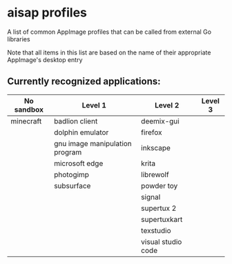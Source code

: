 # aisap profiles
A list of common AppImage profiles that can be called from external Go libraries

Note that all items in this list are based on the name of their appropriate AppImage's desktop entry

<!-- This table is now autogenerated because I'm fucking lazy and don't want to sort these by hand. Probably for the best anyway -->
## Currently recognized applications:
|No sandbox|Level 1|Level 2|Level 3|
|-|-|-|-|
|minecraft|badlion client|deemix-gui||
||dolphin emulator|firefox||
||gnu image manipulation program|inkscape||
||microsoft edge|krita||
||photogimp|librewolf||
||subsurface|powder toy||
|||signal||
|||supertux 2||
|||supertuxkart||
|||texstudio||
|||visual studio code||
